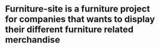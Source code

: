 # Furniture-site is a furniture project for companies that wants to display their different furniture related merchandise
